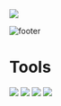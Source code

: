<img src="https://capsule-render.vercel.app/api?type=wave&color=auto&height=350&section=header&text=데이터분석가를%20꿈꾸다&fontSize=50" />

![footer](https://capsule-render.vercel.app/api?section=footer)

# Tools
<img src="https://img.shields.io/badge/Python-3776AB?style=flat-square&logo=Android&logoColor=white"/>
<img src="https://img.shields.io/badge/R-276DC3?style=flat-square&logo=Android&logoColor=white"/>
<img src="https://img.shields.io/badge/MySQL-4479A1?style=flat-square&logo=Android&logoColor=white"/>
<img src="https://img.shields.io/badge/Microsoft Excel-217346?style=flat-square&logo=Android&logoColor=white"/>
